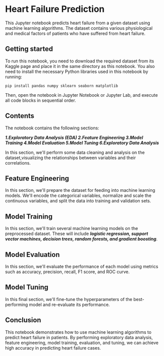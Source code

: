 # Heart Failure Prediction

This Jupyter notebook predicts heart failure from a given dataset using machine learning algorithms. The dataset contains various physiological and medical factors of patients who have suffered from heart failure.

## Getting started

To run this notebook, you need to download the required dataset from its Kaggle page and place it in the same directory as this notebook. You also need to install the necessary Python libraries used in this notebook by running:

`pip install pandas numpy sklearn seaborn matplotlib`

Then, open the notebook in Jupyter Notebook or Jupyter Lab, and execute all code blocks in sequential order.

## Contents

The notebook contains the following sections:

***1.Exploratory Data Analysis (EDA)
2.Feature Engineering
3.Model Training
4.Model Evaluation
5.Model Tuning
6.Exploratory Data Analysis***

In this section, we'll perform some data cleaning and analysis on the dataset,visualizing the relationships between variables and their correlations.

## Feature Engineering

In this section, we'll prepare the dataset for feeding into machine learning models. We'll encode the categorical variables, normalize and scale the continuous variables, and split the data into training and validation sets.

## Model Training

In this section, we'll train several machine learning models on the preprocessed dataset. These will include   ***logistic regression, support vector machines, decision trees, random forests, and gradient boosting***.

## Model Evaluation

In this section, we'll evaluate the performance of each model using metrics such as accuracy, precision, recall, F1 score, and ROC curve.

## Model Tuning

In this final section, we'll fine-tune the hyperparameters of the best-performing model and re-evaluate its performance.

## Conclusion

This notebook demonstrates how to use machine learning algorithms to predict heart failure in patients. By performing exploratory data analysis, feature engineering, model training, evaluation, and tuning, we can achieve high accuracy in predicting heart failure cases.